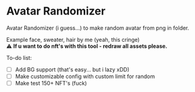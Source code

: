 # Avatar Randomizer 

Avatar Randomizer (i guess...) to make random avatar from png in folder.

Example face, sweater, hair by me (yeah, this cringe)  
⚠️ **If u want to do nft's with this tool - redraw all assets please.**

To-do list:
- [ ] Add BG support (that's easy... but i lazy xDD)
- [ ] Make customizable config with custom limit for random
- [ ] Make test 150+ NFT's (fuck)